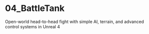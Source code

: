 # 04_BattleTank
Open-world head-to-head fight with simple AI, terrain, and advanced control systems in Unreal 4
